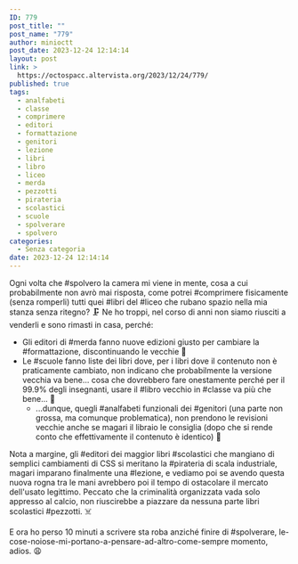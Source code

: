 ```yaml
---
ID: 779
post_title: ""
post_name: "779"
author: minioctt
post_date: 2023-12-24 12:14:14
layout: post
link: >
  https://octospacc.altervista.org/2023/12/24/779/
published: true
tags:
  - analfabeti
  - classe
  - comprimere
  - editori
  - formattazione
  - genitori
  - lezione
  - libri
  - libro
  - liceo
  - merda
  - pezzotti
  - pirateria
  - scolastici
  - scuole
  - spolverare
  - spolvero
categories:
  - Senza categoria
date: 2023-12-24 12:14:14
---
```

<!-- wp:paragraph -->
<p>Ogni volta che #spolvero la camera mi viene in mente, cosa a cui probabilmente non avrò mai risposta, come potrei #comprimere fisicamente (senza romperli) tutti quei #libri del #liceo che rubano spazio nella mia stanza senza ritegno? 🗜️ Ne ho troppi, nel corso di anni non siamo riusciti a venderli e sono rimasti in casa, perché:</p>
<!-- /wp:paragraph -->

<!-- wp:list -->
<ul><!-- wp:list-item -->
<li>Gli editori di #merda fanno nuove edizioni giusto per cambiare la #formattazione, discontinuando le vecchie 💩</li>
<!-- /wp:list-item -->

<!-- wp:list-item -->
<li>Le #scuole fanno liste dei libri dove, per i libri dove il contenuto non è praticamente cambiato, non indicano che probabilmente la versione vecchia va bene... cosa che dovrebbero fare onestamente perché per il 99.9% degli insegnanti, usare il #libro vecchio in #classe va più che bene... 🙈<!-- wp:list -->
<ul><!-- wp:list-item -->
<li>...dunque, quegli #analfabeti funzionali dei #genitori (una parte non grossa, ma comunque problematica), non prendono le revisioni vecchie anche se magari il libraio le consiglia (dopo che si rende conto che effettivamente il contenuto è identico) 🙊</li>
<!-- /wp:list-item --></ul>
<!-- /wp:list --></li>
<!-- /wp:list-item --></ul>
<!-- /wp:list -->

<!-- wp:paragraph -->
<p>Nota a margine, gli #editori dei maggior libri #scolastici che mangiano di semplici cambiamenti di CSS si meritano la #pirateria di scala industriale, magari imparano finalmente una #lezione, e vediamo poi se avendo questa nuova rogna tra le mani avrebbero poi il tempo di ostacolare il mercato dell'usato legittimo. Peccato che la criminalità organizzata vada solo appresso al calcio, non riuscirebbe a piazzare da nessuna parte libri scolastici #pezzotti. ☠️</p>
<!-- /wp:paragraph -->

<!-- wp:paragraph -->
<p>E ora ho perso 10 minuti a scrivere sta roba anziché finire di #spolverare, le-cose-noiose-mi-portano-a-pensare-ad-altro-come-sempre momento, adios. 😩</p>
<!-- /wp:paragraph -->